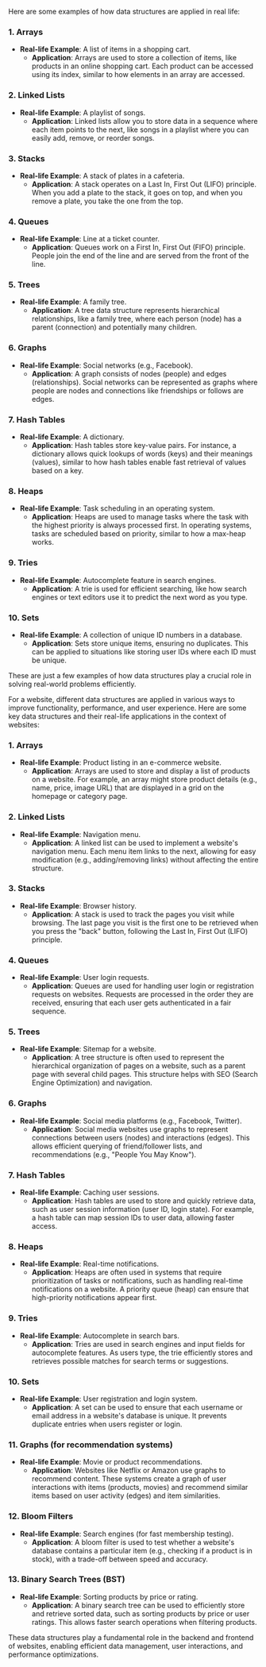 Here are some examples of how data structures are applied in real life:

### 1. **Arrays**
   - **Real-life Example**: A list of items in a shopping cart.
     - **Application**: Arrays are used to store a collection of items, like products in an online shopping cart. Each product can be accessed using its index, similar to how elements in an array are accessed.
     
### 2. **Linked Lists**
   - **Real-life Example**: A playlist of songs.
     - **Application**: Linked lists allow you to store data in a sequence where each item points to the next, like songs in a playlist where you can easily add, remove, or reorder songs.

### 3. **Stacks**
   - **Real-life Example**: A stack of plates in a cafeteria.
     - **Application**: A stack operates on a Last In, First Out (LIFO) principle. When you add a plate to the stack, it goes on top, and when you remove a plate, you take the one from the top.

### 4. **Queues**
   - **Real-life Example**: Line at a ticket counter.
     - **Application**: Queues work on a First In, First Out (FIFO) principle. People join the end of the line and are served from the front of the line.

### 5. **Trees**
   - **Real-life Example**: A family tree.
     - **Application**: A tree data structure represents hierarchical relationships, like a family tree, where each person (node) has a parent (connection) and potentially many children.

### 6. **Graphs**
   - **Real-life Example**: Social networks (e.g., Facebook).
     - **Application**: A graph consists of nodes (people) and edges (relationships). Social networks can be represented as graphs where people are nodes and connections like friendships or follows are edges.

### 7. **Hash Tables**
   - **Real-life Example**: A dictionary.
     - **Application**: Hash tables store key-value pairs. For instance, a dictionary allows quick lookups of words (keys) and their meanings (values), similar to how hash tables enable fast retrieval of values based on a key.

### 8. **Heaps**
   - **Real-life Example**: Task scheduling in an operating system.
     - **Application**: Heaps are used to manage tasks where the task with the highest priority is always processed first. In operating systems, tasks are scheduled based on priority, similar to how a max-heap works.

### 9. **Tries**
   - **Real-life Example**: Autocomplete feature in search engines.
     - **Application**: A trie is used for efficient searching, like how search engines or text editors use it to predict the next word as you type.

### 10. **Sets**
   - **Real-life Example**: A collection of unique ID numbers in a database.
     - **Application**: Sets store unique items, ensuring no duplicates. This can be applied to situations like storing user IDs where each ID must be unique.

These are just a few examples of how data structures play a crucial role in solving real-world problems efficiently.

For a website, different data structures are applied in various ways to improve functionality, performance, and user experience. Here are some key data structures and their real-life applications in the context of websites:

### 1. **Arrays**
   - **Real-life Example**: Product listing in an e-commerce website.
     - **Application**: Arrays are used to store and display a list of products on a website. For example, an array might store product details (e.g., name, price, image URL) that are displayed in a grid on the homepage or category page.

### 2. **Linked Lists**
   - **Real-life Example**: Navigation menu.
     - **Application**: A linked list can be used to implement a website's navigation menu. Each menu item links to the next, allowing for easy modification (e.g., adding/removing links) without affecting the entire structure.

### 3. **Stacks**
   - **Real-life Example**: Browser history.
     - **Application**: A stack is used to track the pages you visit while browsing. The last page you visit is the first one to be retrieved when you press the "back" button, following the Last In, First Out (LIFO) principle.

### 4. **Queues**
   - **Real-life Example**: User login requests.
     - **Application**: Queues are used for handling user login or registration requests on websites. Requests are processed in the order they are received, ensuring that each user gets authenticated in a fair sequence.

### 5. **Trees**
   - **Real-life Example**: Sitemap for a website.
     - **Application**: A tree structure is often used to represent the hierarchical organization of pages on a website, such as a parent page with several child pages. This structure helps with SEO (Search Engine Optimization) and navigation.

### 6. **Graphs**
   - **Real-life Example**: Social media platforms (e.g., Facebook, Twitter).
     - **Application**: Social media websites use graphs to represent connections between users (nodes) and interactions (edges). This allows efficient querying of friend/follower lists, and recommendations (e.g., "People You May Know").

### 7. **Hash Tables**
   - **Real-life Example**: Caching user sessions.
     - **Application**: Hash tables are used to store and quickly retrieve data, such as user session information (user ID, login state). For example, a hash table can map session IDs to user data, allowing faster access.

### 8. **Heaps**
   - **Real-life Example**: Real-time notifications.
     - **Application**: Heaps are often used in systems that require prioritization of tasks or notifications, such as handling real-time notifications on a website. A priority queue (heap) can ensure that high-priority notifications appear first.

### 9. **Tries**
   - **Real-life Example**: Autocomplete in search bars.
     - **Application**: Tries are used in search engines and input fields for autocomplete features. As users type, the trie efficiently stores and retrieves possible matches for search terms or suggestions.

### 10. **Sets**
   - **Real-life Example**: User registration and login system.
     - **Application**: A set can be used to ensure that each username or email address in a website's database is unique. It prevents duplicate entries when users register or login.

### 11. **Graphs (for recommendation systems)**
   - **Real-life Example**: Movie or product recommendations.
     - **Application**: Websites like Netflix or Amazon use graphs to recommend content. These systems create a graph of user interactions with items (products, movies) and recommend similar items based on user activity (edges) and item similarities.

### 12. **Bloom Filters**
   - **Real-life Example**: Search engines (for fast membership testing).
     - **Application**: A bloom filter is used to test whether a website's database contains a particular item (e.g., checking if a product is in stock), with a trade-off between speed and accuracy.

### 13. **Binary Search Trees (BST)**
   - **Real-life Example**: Sorting products by price or rating.
     - **Application**: A binary search tree can be used to efficiently store and retrieve sorted data, such as sorting products by price or user ratings. This allows faster search operations when filtering products.

These data structures play a fundamental role in the backend and frontend of websites, enabling efficient data management, user interactions, and performance optimizations.

